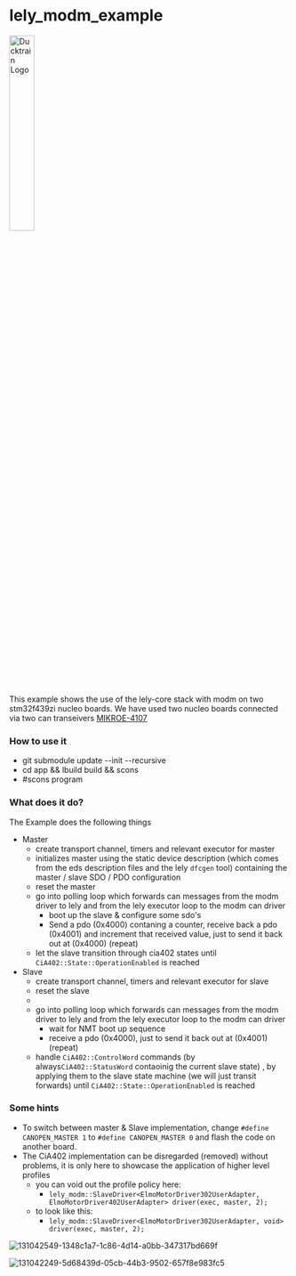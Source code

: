 # lely_modm_example

<img src="https://user-images.githubusercontent.com/6985609/133220871-b83f21aa-8871-44ed-a615-c897ecef0851.png" alt="Ducktrain Logo" width="30%" >

This example shows the use of the lely-core stack with modm on two stm32f439zi nucleo boards. We have used two nucleo boards connected via two can transeivers [MIKROE-4107](https://eu.mouser.com/ProductDetail/Mikroe/MIKROE-4107?qs=%2Fha2pyFaduiZroYiT5BLElmT4dekK9lYJj%2Flu22Q8nxQqCQ%252Bc6jHiQ%3D%3D)

### How to use it

* git submodule update --init --recursive
* cd app && lbuild build && scons
* #scons program

### What does it do?

The Example does the following things

* Master
  * create transport channel, timers and relevant executor for master
  * initializes master using the static device description (which comes from the eds description files and the lely `dfcgen` tool) containing the master / slave SDO / PDO configuration
  * reset the master
  * go into polling loop which forwards can messages from the modm driver to lely and from the lely executor loop to the modm can driver
    * boot up the slave & configure some sdo's
    * Send a pdo (0x4000) contaning a counter, receive back a pdo (0x4001) and increment that received value, just to send it back out at (0x4000) (repeat)
  * let the slave transition through cia402 states until `CiA402::State::OperationEnabled` is reached
* Slave
  * create transport channel, timers and relevant executor for slave
  * reset the slave
  * 
  * go into polling loop which forwards can messages from the modm driver to lely and from the lely executor loop to the modm can driver
    * wait for NMT boot up sequence
    * receive a pdo (0x4000), just to send it back out at (0x4001) (repeat)
  * handle `CiA402::ControlWord` commands (by always`CiA402::StatusWord` contaoinig the current slave state) , by applying them to the slave state machine (we will just transit forwards) until `CiA402::State::OperationEnabled` is reached

### Some hints

* To switch between master & Slave implementation, change `#define CANOPEN_MASTER 1` to `#define CANOPEN_MASTER 0` and flash the code on another board.
* The CiA402 implementation can be disregarded (removed) without problems, it is only here to showcase the application of higher level profiles
  * you can void out the profile policy here:
    * `lely_modm::SlaveDriver<ElmoMotorDriver302UserAdapter, ElmoMotorDriver402UserAdapter> driver(exec, master, 2);` 
  * to look like this:
    * `lely_modm::SlaveDriver<ElmoMotorDriver302UserAdapter, void> driver(exec, master, 2);`


![131042549-1348c1a7-1c86-4d14-a0bb-347317bd669f](https://user-images.githubusercontent.com/6985609/133076375-705a2ee6-3b6d-411f-b0fa-c9ab77ff8996.jpeg)

![131042249-5d68439d-05cb-44b3-9502-657f8e983fc5](https://user-images.githubusercontent.com/6985609/133076409-aac5feb3-2af3-4d74-b3d7-39adf907acc8.gif)



